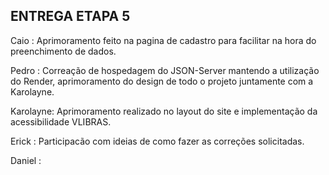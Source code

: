 ## ENTREGA ETAPA 5

Caio : Aprimoramento feito na pagina de cadastro para facilitar na hora do preenchimento de dados.

Pedro : Correação de hospedagem do JSON-Server mantendo a utilização do Render, aprimoramento do design de todo o projeto juntamente com a Karolayne.

Karolayne: Aprimoramento realizado no layout do site e implementação da acessibilidade VLIBRAS.

Erick : Participacão com ideias de como fazer as correções solicitadas. 

Daniel : 

